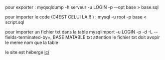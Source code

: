 pour exporter : 
myqsqldump -h serveur -u LOGIN -p --opt base > base.sql

pour importer le code (C4EST CELUI LA !! ) :
mysql -u root -p base < script.sql

pour importer un fichier txt dans la table
mysqlimport -u LOGIN -p -d -L --fields-terminated-by=, BASE MATABLE.txt 
 attention le fichier txt doit avopir le meme nom que la table
 
 le site est hébergé [ici](http://185.13.37.145/geoffrey/MiniProjetBDD/src/) 
